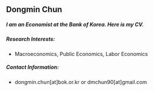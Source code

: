 ## Dongmin Chun

##### I am an Economist at the Bank of Korea. Here is my CV.

##### **Research Interests**:
* Macroeconomics, Public Economics, Labor Economics

##### **Contact Information**:
* dongmin.chun[at]bok.or.kr or dmchun90[at]gmail.com 
